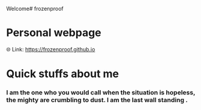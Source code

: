 Welcome# frozenproof
# Personal webpage
:globe_with_meridians: Link: https://frozenproof.github.io

# Quick stuffs about me
### I am the one who you would call when the situation is hopeless, the mighty are crumbling to dust. I am the last wall standing .
